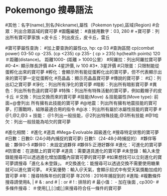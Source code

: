 # Pokemongo 搜尋語法
#其他：名字(name),別名(Nickname),屬性（Pokemon type),區域(Region)
    #合眾：列出合眾區域的寶可夢
#圖鑑編號：
    #直接用數字：03, 280
    # +寶可夢：列出所有寶可夢家族 +皮卡丘：列出皮丘，皮卡丘，雷丘
    
#寶可夢屬性查詢：
    #加上要查詢的屬性cp, hp: cp 03
    #查詢區間 cp(combat power) 03-50
             cp -235.   (cp <235)
             cp 235-   ( cp > 235)
             hp(health points) 120
    ＃距離(distance)。   距離1000-  (距離 > 1000公里）
    #阿羅拉：列出阿羅拉寶可夢
    #0-4*: 顯示隊長評價
        #4*  4星評價, iv 100
        #3*. 3星評價
    #只限蛋：只限制能從蛋孵化出來的寶可夢
    #孵化：會顯示所有能從蛋孵化出的寶可夢，但不代表顯示出來的寶可夢一定從蛋孵化
    #亮晶晶：顯示亮晶晶寶可夢
    #傳說的寶可夢：
    #幻：列出幻之寶可夢
    #淨化：列出所有淨化的寶可夢
    #暗影：列出所有暗影寶可夢
    #異色：列出所有色違的寶可夢
    #特殊：列出所有特殊活動的寶可夢，例如戴帽子的皮卡丘
    ＃交換：列出交換而來的寶可夢
#技能(Move) ＆技能屬性(Move type): 前面+@會列出 所有擁有此技能的寶可夢
    #@地震：列出所有擁有地震技能的寶可夢，打團戰時，組隊最適合用的指令
    #@冰：列出所有屬於冰屬性技能的寶可夢
    #＠1,@2,@3 + 技能： ＠1:列出一般技能，＠2列出特殊技能,@3所有技能
    #@1哈欠：列出一般技能為哈欠的寶可夢
      
#進化相關：
    #進化
    #道具
    #Mega-Evolvable 超級進化 
#搜尋特定狀態的寶可夢
    #日數：日數0: (24小時內捕捉的寶可夢)
            日數1:（24-48小時捕捉的）
    #夥伴等級：夥伴0-5
        #夥伴0：未設定過夥伴
        #夥伴5:正港好夥伴
    #進化：可進化的寶可夢
    #防禦者：在道館上的寶可夢
    #道具：需要道具進化的寶可夢
    #未登錄：輸入未登錄能搜尋可以透過進化增加圖鑑內容寶可夢的寶可夢
        #如果想找可以立刻進化的寶可夢請搜尋「進化＆未登錄」。
    #交換進化：能搜尋可以透過交換不需要使用糖果就可以進化寶可夢。
    #天氣優勢：輸入＠天氣，會顯示招式中有受天氣獎勵加成的寶可夢
    #年：搜尋特殊年份的寶可夢 年2016 : 2016年捕捉到的
#進階:
    #複數條件搜尋請使用&, | 
        # & : and
        # | : or
        # ! : 排除的
        # 最小值：  - 加在後面 , cp300-
    #多條件搜尋：
        ＃使用[,],[:]或[;]來搜尋符合任一條件的寶可夢
        
        

    



            
            
             
    